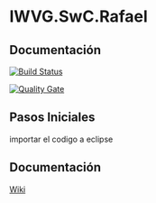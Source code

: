# IWVG.SwC.Rafael

## Documentación

[![Build Status](https://travis-ci.org/rafaelfalconi/IWVG.SwC.Rafael.svg?branch=develop)](https://travis-ci.org/rafaelfalconi/IWVG.SwC.Rafael)

[![Quality Gate](https://sonarcloud.io/dashboard?id=es.upm.miw:IWVG.SwC.Rafael)](https://sonarcloud.io/dashboard?id=es.upm.miw:IWVG.SwC.Rafael)

## Pasos Iniciales
importar el codigo a eclipse

## Documentación
[Wiki](../../wiki)
